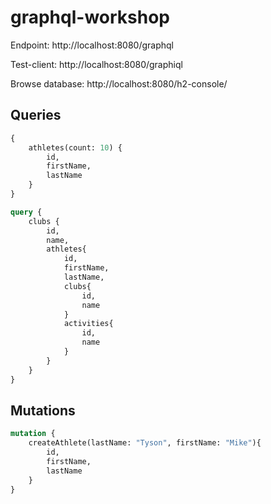 # graphql-workshop

Endpoint:
http://localhost:8080/graphql

Test-client:
http://localhost:8080/graphiql

Browse database:
http://localhost:8080/h2-console/

## Queries

```graphql
{
    athletes(count: 10) {
        id,
        firstName,
        lastName
    }
}
```
```graphql
query {
    clubs {
        id,
        name,
        athletes{
            id,
            firstName,
            lastName,
            clubs{
                id,
                name
            }
            activities{
                id,
                name
            }
        }
    }
}
```

## Mutations
```graphql
mutation {
    createAthlete(lastName: "Tyson", firstName: "Mike"){
        id,
        firstName,
        lastName
    }
}
```

